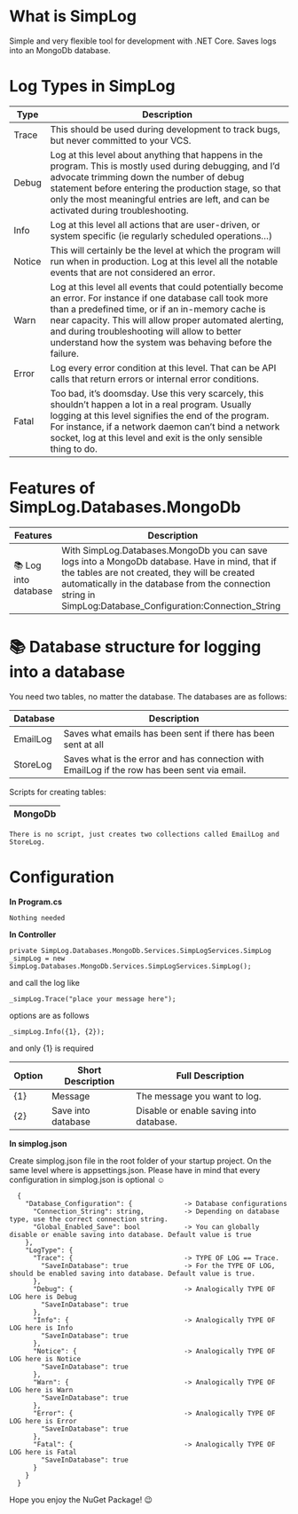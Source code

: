 # What is SimpLog
Simple and very flexible tool for development with .NET Core. Saves logs into an MongoDb database.

# Log Types in SimpLog
| Type | Description |
| ----- | ----- |
| Trace | This should be used during development to track bugs, but never committed to your VCS. |
| Debug | Log at this level about anything that happens in the program. This is mostly used during debugging, and I’d advocate trimming down the number of debug statement before entering the production stage, so that only the most meaningful entries are left, and can be activated during troubleshooting. |
| Info | Log at this level all actions that are user-driven, or system specific (ie regularly scheduled operations…) |
| Notice | This will certainly be the level at which the program will run when in production. Log at this level all the notable events that are not considered an error. |
| Warn | Log at this level all events that could potentially become an error. For instance if one database call took more than a predefined time, or if an in-memory cache is near capacity. This will allow proper automated alerting, and during troubleshooting will allow to better understand how the system was behaving before the failure. |
| Error | Log every error condition at this level. That can be API calls that return errors or internal error conditions. |
| Fatal | Too bad, it’s doomsday. Use this very scarcely, this shouldn’t happen a lot in a real program. Usually logging at this level signifies the end of the program. For instance, if a network daemon can’t bind a network socket, log at this level and exit is the only sensible thing to do. |

# Features of SimpLog.Databases.MongoDb

| Features | Description |
| ----- | ----- |
| &#128218; Log into database | With SimpLog.Databases.MongoDb you can save logs into a MongoDb database. Have in mind, that if the tables are not created, they will be created automatically in the database from the connection string in SimpLog:Database_Configuration:Connection_String |

# &#128218; Database structure for logging into a database

You need two tables, no matter the database. The databases are as follows:

| Database | Description |
| ----- | ----- |
| EmailLog | Saves what emails has been sent if there has been sent at all |
| StoreLog | Saves what is the error and has connection with EmailLog if the row has been sent via email. |

Scripts for creating tables:

| MongoDb |
| ----- |
```
There is no script, just creates two collections called EmailLog and StoreLog.
```

# Configuration

**In Program.cs**
```
Nothing needed
```

**In Controller**
```
private SimpLog.Databases.MongoDb.Services.SimpLogServices.SimpLog _simpLog = new SimpLog.Databases.MongoDb.Services.SimpLogServices.SimpLog();
```

and call the log like
```
_simpLog.Trace("place your message here");
```

options are as follows
```
_simpLog.Info({1}, {2}); 
```
and only {1} is required

| Option | Short Description | Full Description |
| ----- | ----- | ----- |
| {1} | Message | The message you want to log. |
| {2} | Save into database | Disable or enable saving into database. |


**In simplog.json**

Create simplog.json file in the root folder of your startup project. On the same level where is appsettings.json. Please have in mind that every configuration in simplog.json is optional ☺️

```
  {                              
    "Database_Configuration": {             -> Database configurations
      "Connection_String": string,          -> Depending on database type, use the correct connection string.
      "Global_Enabled_Save": bool           -> You can globally disable or enable saving into database. Default value is true
    },
    "LogType": {
      "Trace": {                            -> TYPE OF LOG == Trace.
        "SaveInDatabase": true              -> For the TYPE OF LOG, should be enabled saving into database. Default value is true.
      },
      "Debug": {                            -> Analogically TYPE OF LOG here is Debug 
        "SaveInDatabase": true
      },
      "Info": {                             -> Analogically TYPE OF LOG here is Info
        "SaveInDatabase": true
      },
      "Notice": {                           -> Analogically TYPE OF LOG here is Notice
        "SaveInDatabase": true
      },
      "Warn": {                             -> Analogically TYPE OF LOG here is Warn
        "SaveInDatabase": true
      },
      "Error": {                            -> Analogically TYPE OF LOG here is Error
        "SaveInDatabase": true
      },
      "Fatal": {                            -> Analogically TYPE OF LOG here is Fatal
        "SaveInDatabase": true
      }
    }
  }
  ```

Hope you enjoy the NuGet Package! 😉
